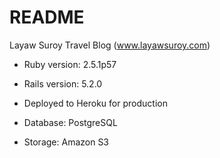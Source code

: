 # README

Layaw Suroy Travel Blog (www.layawsuroy.com)

* Ruby version: 2.5.1p57

* Rails version: 5.2.0

* Deployed to Heroku for production

* Database: PostgreSQL

* Storage: Amazon S3
